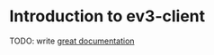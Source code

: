 # Introduction to ev3-client

TODO: write [great documentation](http://jacobian.org/writing/what-to-write/)

